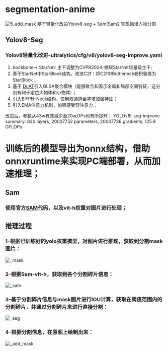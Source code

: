 # segmentation-anime

![5_add_mask](https://github.com/user-attachments/assets/4b363d9b-0cc9-4ecb-9fd7-e46b133efc24)
基于轻量化改进Yolov8-seg + Sam|Sam2 实现动漫人物分割

## Yolov8-Seg
### Yolov8轻量化改进-ultralytics/cfg/v8/yolov8-seg-improve.yaml
1. bockbone-> StarNet: 主干调整为CVPR2024-微软StarNet轻量级主干;
2. 基于StarNet中StarBlock结构，改进C2f：将C2f中Bottleneck卷积替换为StarBlock；
3. 基于 [DuAT](https://github.com/Barrett-python/DuAT)引入GLSA聚合模块（能够聚合和表示全局和局部空间特征，这分别有利于定位大物体和小物体）；
4. 引入BiFPN-Neck结构，使用双通道金字塔加强特征；
5. 引入EMA注意力机制，加强感受野注意力；
   
改进后，参数从43w有效减少至20w,OPs也有所提升；
YOLOv8l-seg-improve summary: 830 layers, 20007752 parameters, 20007736 gradients, 125.9 GFLOPs

# 训练后的模型导出为onnx结构，借助onnxruntime来实现PC端部署，从而加速推理；

## Sam
### 使用官方[SAM](https://github.com/facebookresearch/segment-anything)代码，以及vit-h权重对图片进行处理；

## 推理过程
### 1-根据已训练好的yolo权重模型，对图片进行推理，获取到分割mask图片：
![_mask](https://github.com/user-attachments/assets/f53c6c31-062d-4835-bfa5-e188a2158329)

### 2-根据Sam-vlt-h，获取到各个分割碎片信息：
![_sam](https://github.com/user-attachments/assets/0b4d75e8-9a72-491e-bf90-ae79dcf257a9)

### 3-基于分割碎片信息与mask图片进行IOU计算，获取在阈值范围内的分割碎片，并通过分割碎片来进行直接分割：
![_seg](https://github.com/user-attachments/assets/00e59f09-1d9a-4e76-bc30-d3608b47bf41)

### 4-根据分割信息，在原图上绘制出来：
![_add_mask](https://github.com/user-attachments/assets/858dc783-9230-4c10-bf22-d6eaee6b9c7a)
